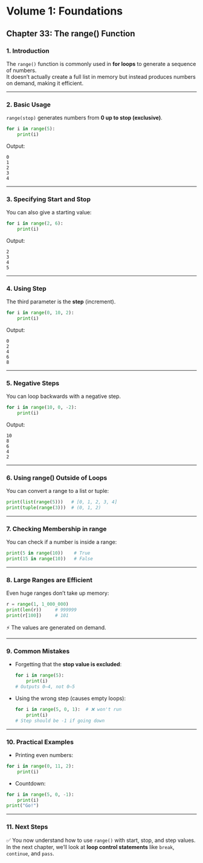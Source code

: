 # Volume 1: Foundations
## Chapter 33: The range() Function

### 1. Introduction
The `range()` function is commonly used in **for loops** to generate a sequence of numbers.  
It doesn’t actually create a full list in memory but instead produces numbers on demand, making it efficient.  

---

### 2. Basic Usage
`range(stop)` generates numbers from **0 up to stop (exclusive)**.

```python
for i in range(5):
    print(i)
```

Output:
```
0
1
2
3
4
```

---

### 3. Specifying Start and Stop
You can also give a starting value:

```python
for i in range(2, 6):
    print(i)
```

Output:
```
2
3
4
5
```

---

### 4. Using Step
The third parameter is the **step** (increment).

```python
for i in range(0, 10, 2):
    print(i)
```

Output:
```
0
2
4
6
8
```

---

### 5. Negative Steps
You can loop backwards with a negative step.

```python
for i in range(10, 0, -2):
    print(i)
```

Output:
```
10
8
6
4
2
```

---

### 6. Using range() Outside of Loops
You can convert a range to a list or tuple:

```python
print(list(range(5)))   # [0, 1, 2, 3, 4]
print(tuple(range(3)))  # (0, 1, 2)
```

---

### 7. Checking Membership in range
You can check if a number is inside a range:

```python
print(5 in range(10))    # True
print(15 in range(10))   # False
```

---

### 8. Large Ranges are Efficient
Even huge ranges don’t take up memory:

```python
r = range(1, 1_000_000)
print(len(r))     # 999999
print(r[100])     # 101
```

⚡ The values are generated on demand.  

---

### 9. Common Mistakes
- Forgetting that the **stop value is excluded**:
  ```python
  for i in range(5):
      print(i)
  # Outputs 0–4, not 0–5
  ```
- Using the wrong step (causes empty loops):
  ```python
  for i in range(5, 0, 1):  # ❌ won't run
      print(i)
  # Step should be -1 if going down
  ```

---

### 10. Practical Examples
- Printing even numbers:
```python
for i in range(0, 11, 2):
    print(i)
```

- Countdown:
```python
for i in range(5, 0, -1):
    print(i)
print("Go!")
```

---

### 11. Next Steps
✅ You now understand how to use `range()` with start, stop, and step values.  
In the next chapter, we’ll look at **loop control statements** like `break`, `continue`, and `pass`.